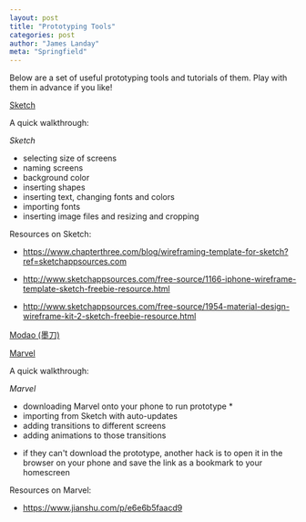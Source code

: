 ```yaml
---
layout: post
title: "Prototyping Tools"
categories: post
author: "James Landay"
meta: "Springfield"
---
```


Below are a set of useful prototyping tools and tutorials of them. Play with them in advance if you like!

[Sketch](https://www.sketchapp.com/)

A quick walkthrough:

*Sketch*
- selecting size of screens
- naming screens
- background color
- inserting shapes
- inserting text, changing fonts and colors
- importing fonts
- inserting image files and resizing and cropping


Resources on Sketch:

- https://www.chapterthree.com/blog/wireframing-template-for-sketch?ref=sketchappsources.com

- http://www.sketchappsources.com/free-source/1166-iphone-wireframe-template-sketch-freebie-resource.html

- http://www.sketchappsources.com/free-source/1954-material-design-wireframe-kit-2-sketch-freebie-resource.html



[Modao (墨刀)](https://modao.cc/)   



[Marvel](https://marvelapp.com/)


A quick walkthrough:

*Marvel*
- downloading Marvel onto your phone to run prototype *
- importing from Sketch with auto-updates
- adding transitions to different screens
- adding animations to those transitions
* if they can't download the prototype, another hack is to open it in the browser on your phone and save the link as a bookmark to your homescreen

Resources on Marvel:
- https://www.jianshu.com/p/e6e6b5faacd9


